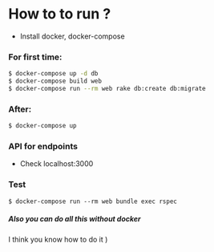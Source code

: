 

# How to to run ?

  - Install docker, docker-compose

### For first time:
  ```sh
  $ docker-compose up -d db
  $ docker-compose build web
  $ docker-compose run --rm web rake db:create db:migrate
  ```
### After:
  ``` sh
  $ docker-compose up
  ```
### API for endpoints
 * Check localhost:3000

### Test
  ```
  $ docker-compose run --rm web bundle exec rspec
   ```
##### Also you can do all this without docker
 I think you know how to do it )
